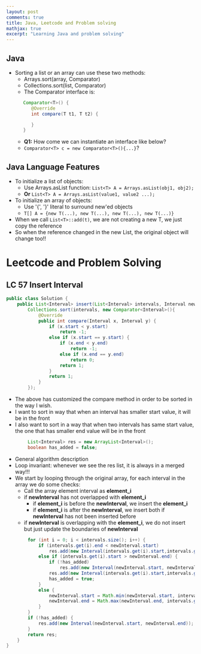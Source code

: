 ```yaml
---
layout: post
comments: true
title: Java, Leetcode and Problem solving
mathjax: true
excerpt: "Learning Java and problem solving"
---
```

## Java
- Sorting a list or an array can use these two methods:
  - Arrays.sort(array, Comparator<T>)
  - Collections.sort(list, Comparator<T>)
  - The Comparator interface is:
  ```java
     Comparator<T>() {
        @Override
        int compare(T t1, T t2) {

        }
     }
  ```
  - **Q1:** How come we can instantiate an interface like below?
  - `Comparator<T> c = new Comparator<T>(){...}`?

## Java Language Features
- To initialize a list of objects:
  - Use Arrays.asList function: `List<T> A = Arrays.asList(obj1, obj2);`
  - __Or__ `List<T> A = Arrays.asList(value1, value2 ...);`
- To initialize an array of objects:
  - Use '{', '}' literal to surround new'ed objects
  - `T[] A = {new T(...), new T(...), new T(...), new T(...)}`
- When we call `List<T>::add(t)`, we are not creating a new T, we just copy the reference
- So when the reference changed in the new List, the original object will change too!!

# Leetcode and Problem Solving
## LC 57 **Insert Interval**
```java
public class Solution {
    public List<Interval> insert(List<Interval> intervals, Interval newInterval) {
        Collections.sort(intervals, new Comparator<Interval>(){
            @Override
            public int compare(Interval x, Interval y) {
                if (x.start < y.start)
                    return -1;
                else if (x.start == y.start) {
                    if (x.end < y.end)
                        return -1;
                    else if (x.end == y.end)
                        return 0;
                    return 1;
                }
                return 1;
            }
        });
```
- The above has customized the compare method in order to be sorted in the way I wish.
 - I want to sort in way that when an interval has smaller start value, it will be in the front
 - I also want to sort in a way that when two intervals has same start value, the one that has smaller end value will be in the front

```java
        List<Interval> res = new ArrayList<Interval>();
        boolean has_added = false;
```

- General algorithm description
 - Loop invariant: whenever we see the res list, it is always in a merged way!!!
 - We start by looping through the original array, for each interval in the array we do some checks:
   - Call the array element interval as **element_i**
   - if **newInterval** has not overlapped with **element_i**
     * if **element_i** is before the **newInterval**, we insert the **element_i**
     * if **element_i** is after the **newInterval**, we insert both if **newInterval** has not been inserted before
   - if **newInterval** is overlapping with the **element_i**, we do not insert but just update the boundaries of **newInterval**

```java
        for (int i = 0; i < intervals.size(); i++) {
            if (intervals.get(i).end < newInterval.start)
                res.add(new Interval(intervals.get(i).start,intervals.get(i).end));
            else if (intervals.get(i).start > newInterval.end) {
                if (!has_added)
                    res.add(new Interval(newInterval.start, newInterval.end));
                res.add(new Interval(intervals.get(i).start,intervals.get(i).end));
                has_added = true;
            }
            else {
                newInterval.start = Math.min(newInterval.start, intervals.get(i).start);
                newInterval.end = Math.max(newInterval.end, intervals.get(i).end);
            }
        }
        if (!has_added) {
            res.add(new Interval(newInterval.start, newInterval.end));
        }
        return res;
    }
}
```

